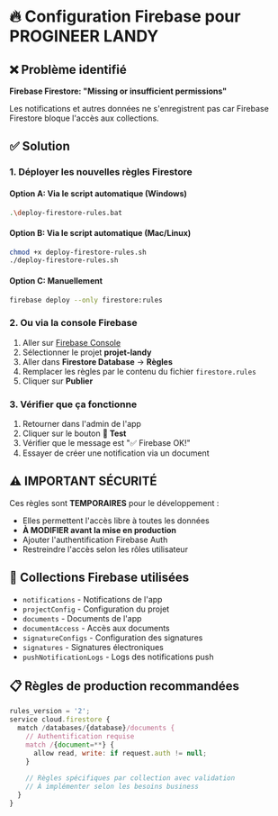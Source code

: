 # 🔥 Configuration Firebase pour PROGINEER LANDY

## ❌ Problème identifié
**Firebase Firestore: "Missing or insufficient permissions"**

Les notifications et autres données ne s'enregistrent pas car Firebase Firestore bloque l'accès aux collections.

## ✅ Solution

### 1. **Déployer les nouvelles règles Firestore**

#### Option A: Via le script automatique (Windows)
```bash
.\deploy-firestore-rules.bat
```

#### Option B: Via le script automatique (Mac/Linux)
```bash
chmod +x deploy-firestore-rules.sh
./deploy-firestore-rules.sh
```

#### Option C: Manuellement
```bash
firebase deploy --only firestore:rules
```

### 2. **Ou via la console Firebase**

1. Aller sur [Firebase Console](https://console.firebase.google.com/)
2. Sélectionner le projet **projet-landy**
3. Aller dans **Firestore Database** → **Règles**
4. Remplacer les règles par le contenu du fichier `firestore.rules`
5. Cliquer sur **Publier**

### 3. **Vérifier que ça fonctionne**

1. Retourner dans l'admin de l'app
2. Cliquer sur le bouton **🧪 Test** 
3. Vérifier que le message est "✅ Firebase OK!"
4. Essayer de créer une notification via un document

## ⚠️ **IMPORTANT SÉCURITÉ**

Ces règles sont **TEMPORAIRES** pour le développement :
- Elles permettent l'accès libre à toutes les données
- **À MODIFIER avant la mise en production**
- Ajouter l'authentification Firebase Auth
- Restreindre l'accès selon les rôles utilisateur

## 🔧 **Collections Firebase utilisées**

- `notifications` - Notifications de l'app
- `projectConfig` - Configuration du projet
- `documents` - Documents de l'app
- `documentAccess` - Accès aux documents
- `signatureConfigs` - Configuration des signatures
- `signatures` - Signatures électroniques
- `pushNotificationLogs` - Logs des notifications push

## 📋 **Règles de production recommandées**

```javascript
rules_version = '2';
service cloud.firestore {
  match /databases/{database}/documents {
    // Authentification requise
    match /{document=**} {
      allow read, write: if request.auth != null;
    }
    
    // Règles spécifiques par collection avec validation
    // À implémenter selon les besoins business
  }
}
```